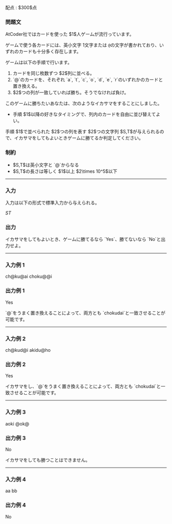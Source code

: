 
<div>

<span>

<span>

<p>
配点 : $300$点
</p>

<div>

<section>

### **問題文**

<p>
AtCoder社ではカードを使った $1$人ゲームが流行っています。

ゲームで使う各カードには、英小文字 $1$文字または `@`の文字が書かれており、いずれのカードも十分多く存在します。

ゲームは以下の手順で行います。
</p>

<ol>

<li>
カードを同じ枚数ずつ $2$列に並べる。
</li>

<li>
`@`のカードを、それぞれ `a`, `t`, `c`, `o`, `d`, `e`, `r`のいずれかのカードと置き換える。
</li>

<li>
$2$つの列が一致していれば勝ち。そうでなければ負け。
</li>

</ol>

<p>
このゲームに勝ちたいあなたは、次のようなイカサマをすることにしました。
</p>

<ul>

<li>
手順 $1$以降の好きなタイミングで、列内のカードを自由に並び替えてよい。
</li>

</ul>

<p>
手順 $1$で並べられた $2$つの列を表す $2$つの文字列 $S,T$が与えられるので、イカサマをしてもよいときゲームに勝てるか判定してください。
</p>

</section>

</div>

<div>

<section>

### **制約**

<ul>

<li>
$S,T$は英小文字と `@`からなる
</li>

<li>
$S,T$の長さは等しく $1$以上 $2\times 10^5$以下
</li>

</ul>

</section>

</div>

---

<div>

<div>

<section>

### **入力**

<p>
入力は以下の形式で標準入力から与えられる。
</p>

<div>

$S$$T$
</div>

</section>

</div>

<div>

<section>

### **出力**

<p>
イカサマをしてもよいとき、ゲームに勝てるなら `Yes`、勝てないなら `No`と出力せよ。 
</p>

</section>

</div>

</div>

---

<div>

<section>

### **入力例 1**

<div>

ch@ku@ai
choku@@i

</div>

</section>

</div>

<div>

<section>

### **出力例 1**

<div>

Yes

</div>

<p>
`@`をうまく置き換えることによって、両方とも `chokudai`と一致させることが可能です。
</p>

</section>

</div>

---

<div>

<section>

### **入力例 2**

<div>

ch@kud@i
akidu@ho

</div>

</section>

</div>

<div>

<section>

### **出力例 2**

<div>

Yes

</div>

<p>
イカサマをし、`@`をうまく置き換えることによって、両方とも `chokudai`と一致させることが可能です。
</p>

</section>

</div>

---

<div>

<section>

### **入力例 3**

<div>

aoki
@ok@

</div>

</section>

</div>

<div>

<section>

### **出力例 3**

<div>

No

</div>

<p>
イカサマをしても勝つことはできません。
</p>

</section>

</div>

---

<div>

<section>

### **入力例 4**

<div>

aa
bb

</div>

</section>

</div>

<div>

<section>

### **出力例 4**

<div>

No

</div>

</section>

</div>

</span>

</span>

</div>
